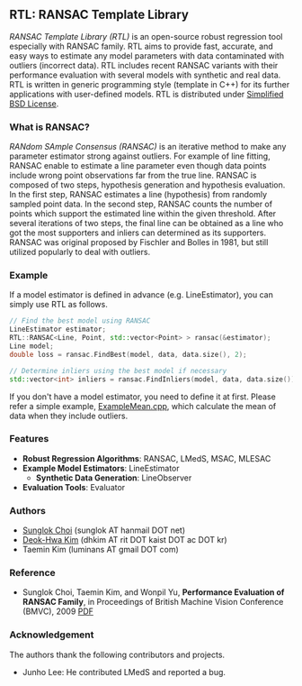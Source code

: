 ## RTL: RANSAC Template Library
_RANSAC Template Library (RTL)_ is an open-source robust regression tool especially with RANSAC family.
RTL aims to provide fast, accurate, and easy ways to estimate any model parameters with data contaminated with outliers (incorrect data).
RTL includes recent RANSAC variants with their performance evaluation with several models with synthetic and real data.
RTL is written in generic programming style (template in C++) for its further applications with user-defined models.
RTL is distributed under [Simplified BSD License](http://opensource.org/licenses/BSD-2-Clause).

### What is RANSAC?
_RANdom SAmple Consensus (RANSAC)_ is an iterative method to make any parameter estimator strong against outliers.
For example of line fitting, RANSAC enable to estimate a line parameter even though data points include wrong point observations far from the true line.
RANSAC is composed of two steps, hypothesis generation and hypothesis evaluation.
In the first step, RANSAC estimates a line (hypothesis) from randomly sampled point data.
In the second step, RANSAC counts the number of points which support the estimated line within the given threshold.
After several iterations of two steps, the final line can be obtained as a line who got the most supporters and inliers can determined as its supporters.
RANSAC was original proposed by Fischler and Bolles in 1981, but still utilized popularly to deal with outliers.

### Example
If a model estimator is defined in advance (e.g. LineEstimator), you can simply use RTL as follows.
```cpp
// Find the best model using RANSAC
LineEstimator estimator;
RTL::RANSAC<Line, Point, std::vector<Point> > ransac(&estimator);
Line model;
double loss = ransac.FindBest(model, data, data.size(), 2);

// Determine inliers using the best model if necessary
std::vector<int> inliers = ransac.FindInliers(model, data, data.size());
```

If you don't have a model estimator, you need to define it at first.
Please refer a simple example, [ExampleMean.cpp](https://github.com/sunglok/rtl/blob/master/examples/ExampleMean.cpp), which calculate the mean of data when they include outliers.

### Features
* __Robust Regression Algorithms__: RANSAC, LMedS, MSAC, MLESAC
* __Example Model Estimators__: LineEstimator
  * __Synthetic Data Generation__: LineObserver
* __Evaluation Tools__: Evaluator

### Authors
* [Sunglok Choi](http://sites.google.com/site/sunglok/) (sunglok AT hanmail DOT net)
* [Deok-Hwa Kim](http://rit.kaist.ac.kr/home/dhkim) (dhkim AT rit DOT kaist DOT ac DOT kr)
* Taemin Kim (luminans AT gmail DOT com)

### Reference
* Sunglok Choi, Taemin Kim, and Wonpil Yu, __Performance Evaluation of RANSAC Family__, in Proceedings of British Machine Vision Conference (BMVC), 2009 [PDF](https://sites.google.com/site/sunglok/files/Choi09_bmvc.pdf?attredirects=0)

### Acknowledgement
The authors thank the following contributors and projects.

* Junho Lee: He contributed LMedS and reported a bug.

